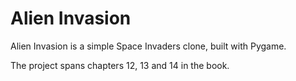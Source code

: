 # Alien Invasion

Alien Invasion is a simple Space Invaders clone, built with Pygame.

The project spans chapters 12, 13 and 14 in the book.
